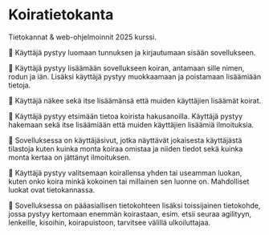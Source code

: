 # Koiratietokanta

Tietokannat & web-ohjelmoinnit 2025 kurssi.


🐾 Käyttäjä pystyy luomaan tunnuksen ja kirjautumaan sisään sovellukseen.


🐾 Käyttäjä pystyy lisäämään sovellukseen koiran, antamaan sille nimen, rodun ja iän. Lisäksi käyttäjä pystyy muokkaamaan ja poistamaan lisäämiään tietoja.


🐾 Käyttäjä näkee sekä itse lisäämänsä että muiden käyttäjien lisäämät koirat.


🐾 Käyttäjä pystyy etsimään tietoa koirista hakusanoilla. Käyttäjä pystyy hakemaan sekä itse lisäämiään että muiden käyttäjien lisäämiä ilmoituksia.


🐾 Sovelluksessa on käyttäjäsivut, jotka näyttävät jokaisesta käyttäjästä tilastoja kuten kuinka monta koiraa omistaa ja niiden tiedot sekä kuinka monta kertaa on jättänyt ilmoituksen.


🐾 Käyttäjä pystyy valitsemaan koirallensa yhden tai useamman luokan, kuten onko koira minkä kokoinen tai millainen sen luonne on. Mahdolliset luokat ovat tietokannassa.


🐾 Sovelluksessa on pääasiallisen tietokohteen lisäksi toissijainen tietokohde, jossa pystyy kertomaan enemmän koirastaan, esim. etsii seuraa agilityyn, lenkeille, kisoihin, koirapuistoon, tarvitsee välillä ulkoiluttajaa.
